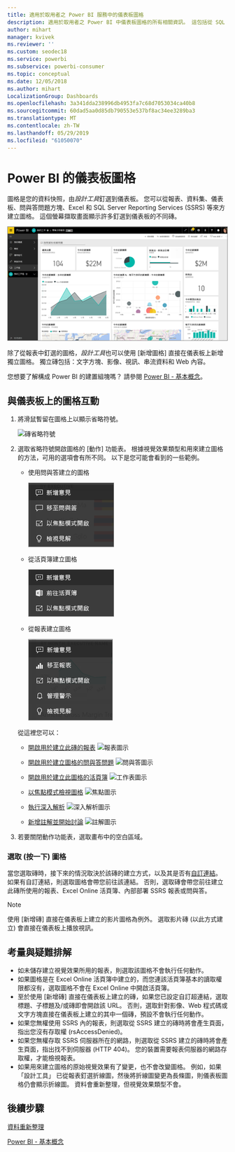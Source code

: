 ```yaml
---
title: 適用於取用者之 Power BI 服務中的儀表板圖格
description: 適用於取用者之 Power BI 中儀表板圖格的所有相關資訊。 這包括從 SQL Server Reporting Services (SSRS) 建立的磚。
author: mihart
manager: kvivek
ms.reviewer: ''
ms.custom: seodec18
ms.service: powerbi
ms.subservice: powerbi-consumer
ms.topic: conceptual
ms.date: 12/05/2018
ms.author: mihart
LocalizationGroup: Dashboards
ms.openlocfilehash: 3a341dda238996db4953fa7c68d7053034ca40b8
ms.sourcegitcommit: 60dad5aa0d85db790553e537bf8ac34ee3289ba3
ms.translationtype: MT
ms.contentlocale: zh-TW
ms.lasthandoff: 05/29/2019
ms.locfileid: "61050070"
---
```

# <a name="dashboard-tiles-in-power-bi"></a>Power BI 的儀表板圖格
圖格是您的資料快照，由*設計工具*釘選到儀表板。 您可以從報表、資料集、儀表板、問與答問題方塊、Excel 和 SQL Server Reporting Services (SSRS) 等來方建立圖格。  這個螢幕擷取畫面顯示許多釘選到儀表板的不同磚。

![Power BI 儀表板](./media/end-user-tiles/power-bi-dashboard.png)


除了從報表中釘選的圖格，*設計工具*也可以使用 [新增圖格]  直接在儀表板上新增獨立圖格。 獨立磚包括：文字方塊、影像、視訊、串流資料和 Web 內容。

您想要了解構成 Power BI 的建置組塊嗎？  請參閱 [Power BI - 基本概念](end-user-basic-concepts.md)。


## <a name="interacting-with-tiles-on-a-dashboard"></a>與儀表板上的圖格互動

1. 將滑鼠暫留在圖格上以顯示省略符號。
   
    ![磚省略符號](./media/end-user-tiles/ellipses_new.png)
2. 選取省略符號開啟圖格的 [動作] 功能表。 根據視覺效果類型和用來建立圖格的方法，可用的選項會有所不同。 以下是您可能會看到的一些範例。

    - 使用問與答建立的圖格
   
        ![省略符號圖示](./media/end-user-tiles/power-bi-menu1.png)

    - 從活頁簿建立圖格
   
        ![省略符號圖示](./media/end-user-tiles/power-bi-menu2.png)

    - 從報表建立圖格
   
        ![省略符號圖示](./media/end-user-tiles/power-bi-menu3.png)
   
    從這裡您可以：
   
   * [開啟用於建立此磚的報表](end-user-reports.md) ![報表圖示](./media/end-user-tiles/chart-icon.jpg)  
   
   * [開啟用於建立圖格的問與答問題](end-user-reports.md) ![問與答圖示](./media/end-user-tiles/qna-icon.png)  
   

   * [開啟用於建立此圖格的活頁簿](end-user-reports.md) ![工作表圖示](./media/end-user-tiles/power-bi-open-worksheet.png)  
    * [以焦點模式檢視圖格](end-user-focus.md) ![焦點圖示](./media/end-user-tiles/fullscreen-icon.jpg)  
     * [執行深入解析](end-user-insights.md) ![深入解析圖示](./media/end-user-tiles/power-bi-insights.png)
    * [新增註解並開始討論](end-user-comment.md) ![註解圖示](./media/end-user-tiles/comment-icons.png)

3. 若要關閉動作功能表，選取畫布中的空白區域。

### <a name="select-click-a-tile"></a>選取 (按一下) 圖格
當您選取磚時，接下來的情況取決於該磚的建立方式，以及其是否有[自訂連結](../service-dashboard-edit-tile.md)。 如果有自訂連結，則選取圖格會帶您前往該連結。 否則，選取磚會帶您前往建立此磚所使用的報表、Excel Online 活頁簿、內部部署 SSRS 報表或問與答。

> [!NOTE]
> 使用 [新增磚]  直接在儀表板上建立的影片圖格為例外。 選取影片磚 (以此方式建立) 會直接在儀表板上播放視訊。   
> 
> 

## <a name="considerations-and-troubleshooting"></a>考量與疑難排解
* 如未儲存建立視覺效果所用的報表，則選取該圖格不會執行任何動作。
* 如果圖格是在 Excel Online 活頁簿中建立的，而您連該活頁簿基本的讀取權限都沒有，選取圖格不會在 Excel Online 中開啟活頁簿。
* 至於使用 [新增磚]  直接在儀表板上建立的磚，如果您已設定自訂超連結，選取標題、子標題及/或磚即會開啟該 URL。  否則，選取針對影像、Web 程式碼或文字方塊直接在儀表板上建立的其中一個磚，預設不會執行任何動作。
* 如果您無權使用 SSRS 內的報表，則選取從 SSRS 建立的磚時將會產生頁面，指出您沒有存取權 (rsAccessDenied)。
* 如果您無權存取 SSRS 伺服器所在的網路，則選取從 SSRS 建立的磚時將會產生頁面，指出找不到伺服器 (HTTP 404)。 您的裝置需要報表伺服器的網路存取權，才能檢視報表。
* 如果用來建立圖格的原始視覺效果有了變更，也不會改變圖格。  例如，如果「設計工具」  已從報表釘選折線圖，然後將折線圖變更為長條圖，則儀表板圖格仍會顯示折線圖。 資料會重新整理，但視覺效果類型不會。

## <a name="next-steps"></a>後續步驟
[資料重新整理](../refresh-data.md)

[Power BI - 基本概念](end-user-basic-concepts.md)
